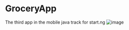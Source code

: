 # GroceryApp
 The third app in the mobile java track for start.ng
![image](https://res.cloudinary.com/aunnaemeka/image/upload/v1587320958/MobileTask3/Screenshot_20200419-192634_GroceryApp_vxdwrm.jpg)
